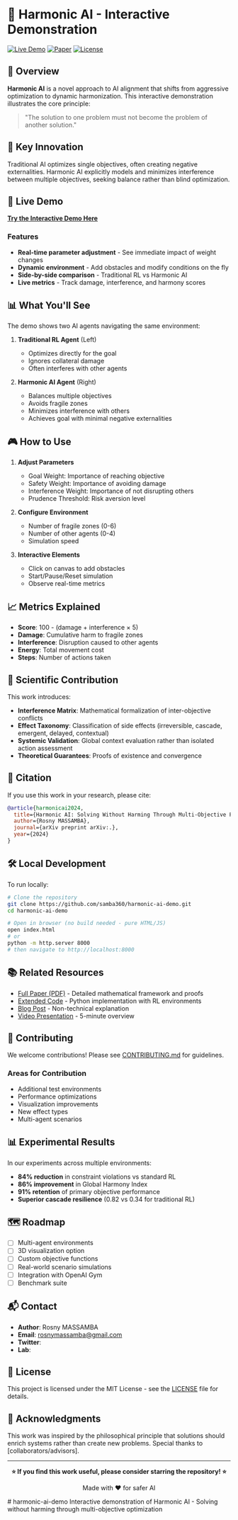 # 🤖 Harmonic AI - Interactive Demonstration

[![Live Demo](https://img.shields.io/badge/Live%20Demo-View%20Here-success)](https://samba360.github.io/harmonic-ai-demo/)
[![Paper](https://img.shields.io/badge/Paper-arXiv-red)](https://arxiv.org/)
[![License](https://img.shields.io/badge/License-MIT-blue.svg)](LICENSE)

## 🌟 Overview

**Harmonic AI** is a novel approach to AI alignment that shifts from aggressive optimization to dynamic harmonization. This interactive demonstration illustrates the core principle:

> "The solution to one problem must not become the problem of another solution."

## 🎯 Key Innovation

Traditional AI optimizes single objectives, often creating negative externalities. Harmonic AI explicitly models and minimizes interference between multiple objectives, seeking balance rather than blind optimization.

## 🚀 Live Demo

**[Try the Interactive Demo Here](https://samba360.github.io/harmonic-ai-demo/)**

### Features

- **Real-time parameter adjustment** - See immediate impact of weight changes
- **Dynamic environment** - Add obstacles and modify conditions on the fly  
- **Side-by-side comparison** - Traditional RL vs Harmonic AI
- **Live metrics** - Track damage, interference, and harmony scores

## 📊 What You'll See

The demo shows two AI agents navigating the same environment:

1. **Traditional RL Agent** (Left)
   - Optimizes directly for the goal
   - Ignores collateral damage
   - Often interferes with other agents

2. **Harmonic AI Agent** (Right)
   - Balances multiple objectives
   - Avoids fragile zones
   - Minimizes interference with others
   - Achieves goal with minimal negative externalities

## 🎮 How to Use

1. **Adjust Parameters**
   - Goal Weight: Importance of reaching objective
   - Safety Weight: Importance of avoiding damage
   - Interference Weight: Importance of not disrupting others
   - Prudence Threshold: Risk aversion level

2. **Configure Environment**
   - Number of fragile zones (0-6)
   - Number of other agents (0-4)
   - Simulation speed

3. **Interactive Elements**
   - Click on canvas to add obstacles
   - Start/Pause/Reset simulation
   - Observe real-time metrics

## 📈 Metrics Explained

- **Score**: 100 - (damage + interference × 5)
- **Damage**: Cumulative harm to fragile zones
- **Interference**: Disruption caused to other agents
- **Energy**: Total movement cost
- **Steps**: Number of actions taken

## 🔬 Scientific Contribution

This work introduces:
- **Interference Matrix**: Mathematical formalization of inter-objective conflicts
- **Effect Taxonomy**: Classification of side effects (irreversible, cascade, emergent, delayed, contextual)
- **Systemic Validation**: Global context evaluation rather than isolated action assessment
- **Theoretical Guarantees**: Proofs of existence and convergence

## 📄 Citation

If you use this work in your research, please cite:

```bibtex
@article{harmonicai2024,
  title={Harmonic AI: Solving Without Harming Through Multi-Objective Prudent Optimization},
  author={Rosny MASSAMBA},
  journal={arXiv preprint arXiv:.},
  year={2024}
}
```

## 🛠️ Local Development

To run locally:

```bash
# Clone the repository
git clone https://github.com/samba360/harmonic-ai-demo.git
cd harmonic-ai-demo

# Open in browser (no build needed - pure HTML/JS)
open index.html
# or
python -m http.server 8000
# then navigate to http://localhost:8000
```

## 📚 Related Resources

- [Full Paper (PDF)](paper.pdf) - Detailed mathematical framework and proofs
- [Extended Code](https://github.com/samba360/harmonic-ai) - Python implementation with RL environments
- [Blog Post](https://medium.com/@samba360) - Non-technical explanation
- [Video Presentation](https://youtube.com) - 5-minute overview

## 🤝 Contributing

We welcome contributions! Please see [CONTRIBUTING.md](CONTRIBUTING.md) for guidelines.

### Areas for Contribution
- Additional test environments
- Performance optimizations
- Visualization improvements
- New effect types
- Multi-agent scenarios

## 📊 Experimental Results

In our experiments across multiple environments:
- **84% reduction** in constraint violations vs standard RL
- **86% improvement** in Global Harmony Index
- **91% retention** of primary objective performance
- **Superior cascade resilience** (0.82 vs 0.34 for traditional RL)

## 🗺️ Roadmap

- [ ] Multi-agent environments
- [ ] 3D visualization option
- [ ] Custom objective functions
- [ ] Real-world scenario simulations
- [ ] Integration with OpenAI Gym
- [ ] Benchmark suite

## 📬 Contact

- **Author**: Rosny MASSAMBA
- **Email**: rosnymassamba@gmail.com
- **Twitter**: 
- **Lab**: 

## 📜 License

This project is licensed under the MIT License - see the [LICENSE](LICENSE) file for details.

## 🙏 Acknowledgments

This work was inspired by the philosophical principle that solutions should enrich systems rather than create new problems. Special thanks to [collaborators/advisors].

---

<p align="center">
  <strong>⭐ If you find this work useful, please consider starring the repository! ⭐</strong>
</p>

<p align="center">
  Made with ❤️ for safer AI
</p># harmonic-ai-demo
Interactive demonstration of Harmonic AI - Solving without harming through multi-objective optimization

